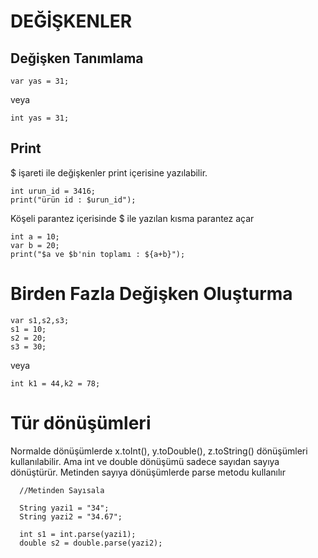 # DEĞİŞKENLER  
## Değişken Tanımlama
```
var yas = 31;
```
veya

```
int yas = 31;
```

## Print
$ işareti ile değişkenler print içerisine yazılabilir.
```
int urun_id = 3416;
print("ürün id : $urun_id");
```
Köşeli parantez içerisinde $ ile yazılan kısma parantez açar
```
int a = 10;
var b = 20;
print("$a ve $b'nin toplamı : ${a+b}");
```

# Birden Fazla Değişken Oluşturma
```
var s1,s2,s3;
s1 = 10;
s2 = 20;
s3 = 30;
```
veya
```
int k1 = 44,k2 = 78;
```

# Tür dönüşümleri
Normalde dönüşümlerde x.toInt(), y.toDouble(), z.toString() dönüşümleri kullanılabilir. Ama int ve double dönüşümü sadece sayıdan sayıya dönüştürür. Metinden sayıya dönüşümlerde parse metodu kullanılır
````
  //Metinden Sayısala

  String yazi1 = "34";
  String yazi2 = "34.67";

  int s1 = int.parse(yazi1);
  double s2 = double.parse(yazi2);
````
